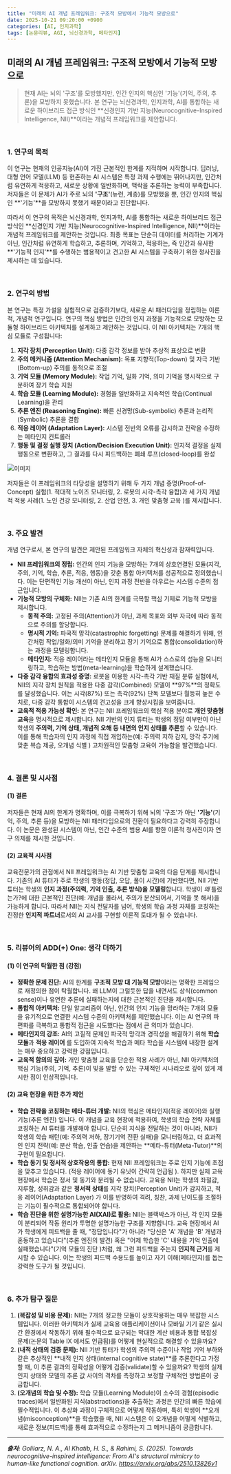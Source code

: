 ```yaml
---
title: "미래의 AI 개념 프레임워크: 구조적 모방에서 기능적 모방으로"
date: 2025-10-21 09:20:00 +0900
categories: [AI, 인지과학]
tags: [논문리뷰, AGI, 뇌신경과학, 메타인지]
---
```


## 미래의 AI 개념 프레임워크: 구조적 모방에서 기능적 모방으로

> 현재 AI는 뇌의 '구조'를 모방했지만, 인간 인지의 핵심인 '기능'(기억, 주의, 추론)을 모방하지 못했습니다. 본 연구는 뇌신경과학, 인지과학, AI를 통합하는 새로운 하이브리드 접근 방식인 **신경인지 기반 지능(Neurocognitive-Inspired Intelligence, NII)**이라는 개념적 프레임워크를 제안합니다.

<br>

### 1. 연구의 목적

이 연구는 현재의 인공지능(AI)이 가진 근본적인 한계를 지적하며 시작합니다. 딥러닝, 대형 언어 모델(LLM) 등 현존하는 AI 시스템은 특정 과제 수행에는 뛰어나지만, 인간처럼 유연하게 적응하고, 새로운 상황에 일반화하며, 맥락을 추론하는 능력이 부족합니다. 저자들은 이 문제가 AI가 주로 뇌의 **'구조'**(뉴런, 계층)를 모방했을 뿐, 인간 인지의 핵심인 **'기능'**을 모방하지 못했기 때문이라고 진단합니다.

따라서 이 연구의 목적은 뇌신경과학, 인지과학, AI를 통합하는 새로운 하이브리드 접근 방식인 **신경인지 기반 지능(Neurocognitive-Inspired Intelligence, NII)**이라는 개념적 프레임워크를 제안하는 것입니다. 최종 목표는 단순히 데이터를 처리하는 기계가 아닌, 인간처럼 유연하게 학습하고, 추론하며, 기억하고, 적응하는, 즉 인간과 유사한 **'기능적 인지'**를 수행하는 범용적이고 견고한 AI 시스템을 구축하기 위한 청사진을 제시하는 데 있습니다.

<br>

### 2. 연구의 방법

본 연구는 특정 가설을 실험적으로 검증하기보다, 새로운 AI 패러다임을 정립하는 이론적, 개념적 연구입니다. 연구의 핵심 방법은 인간의 인지 과정을 기능적으로 모방하는 모듈형 하이브리드 아키텍처를 설계하고 제안하는 것입니다. 이 NII 아키텍처는 7개의 핵심 모듈로 구성됩니다:

1.  **지각 장치 (Perception Unit):** 다중 감각 정보를 받아 추상적 표상으로 변환
2.  **주의 메커니즘 (Attention Mechanism):** 목표 지향적(Top-down) 및 자극 기반(Bottom-up) 주의를 동적으로 조절
3.  **기억 모듈 (Memory Module):** 작업 기억, 일화 기억, 의미 기억을 명시적으로 구분하여 장기 학습 지원
4.  **학습 모듈 (Learning Module):** 경험을 일반화하고 지속적인 학습(Continual Learning)을 관리
5.  **추론 엔진 (Reasoning Engine):** 빠른 신경망(Sub-symbolic) 추론과 논리적(Symbolic) 추론을 결합
6.  **적응 레이어 (Adaptation Layer):** 시스템 전반의 오류를 감시하고 전략을 수정하는 메타인지 컨트롤러
7.  **행동 및 결정 실행 장치 (Action/Decision Execution Unit):** 인지적 결정을 실제 행동으로 변환하고, 그 결과를 다시 피드백하는 폐쇄 루프(closed-loop)를 완성

![이미지](assets/neurocognitive-inspired-intelligence-1)

저자들은 이 프레임워크의 타당성을 설명하기 위해 두 가지 개념 증명(Proof-of-Concept) 실험(1. 적대적 노이즈 모니터링, 2. 로봇의 시각-촉각 융합)과 세 가지 개념적 적용 사례(1. 노인 건강 모니터링, 2. 산업 안전, 3. 개인 맞춤형 교육 )를 제시합니다.

<br>

### 3. 주요 발견

개념 연구로서, 본 연구의 발견은 제안된 프레임워크 자체의 혁신성과 잠재력입니다.

* **NII 프레임워크의 정립:** 인간의 인지 기능을 모방하는 7개의 상호연결된 모듈(지각, 주의, 기억, 학습, 추론, 적응, 행동)을 갖춘 통합 아키텍처를 성공적으로 정의했습니다. 이는 단편적인 기능 개선이 아닌, 인지 과정 전반을 아우르는 시스템 수준의 접근입니다.
* **기능적 모방의 구체화:** NII는 기존 AI의 한계를 극복할 핵심 기제로 기능적 모방을 제시합니다.
    * **동적 주의:** 고정된 주의(Attention)가 아닌, 과제 목표와 외부 자극에 따라 동적으로 주의를 할당합니다.
    * **명시적 기억:** 파국적 망각(catastrophic forgetting) 문제를 해결하기 위해, 인간처럼 작업/일화/의미 기억을 분리하고 장기 기억으로 통합(consolidation)하는 과정을 모델링합니다.
    * **메타인지:** 적응 레이어라는 메타인지 모듈을 통해 AI가 스스로의 성능을 모니터링하고, 학습하는 방법(meta-learning)을 학습하게 설계했습니다.
* **다중 감각 융합의 효과성 증명:** 로봇을 이용한 시각-촉각 기반 재질 분류 실험에서, NII의 지각 장치 원칙을 적용한 다중 감각(Combined) 모델이 **97%**의 정확도를 달성했습니다. 이는 시각(87%) 또는 촉각(92%) 단독 모델보다 월등히 높은 수치로, 다중 감각 통합이 시스템의 견고성을 크게 향상시킴을 보여줍니다.
* **교육적 적용 가능성 확인:** 본 연구는 NII 프레임워크의 핵심 적용 분야로 **개인 맞춤형 교육**을 명시적으로 제시합니다. NII 기반의 인지 튜터는 학생의 정답 여부만이 아닌 학생의 **주의력, 기억 상태, 개념적 오해 등 내면의 인지 상태를 추론**할 수 있습니다. 이를 통해 학습자의 인지 과정에 직접 개입하는(예: 주의력 저하 감지, 망각 주기에 맞춘 복습 제공, 오개념 식별 ) 고차원적인 맞춤형 교육이 가능함을 발견했습니다.

<br>

### 4. 결론 및 시사점

#### (1) 결론
저자들은 현재 AI의 한계가 명확하며, 이를 극복하기 위해 뇌의 '구조'가 아닌 **'기능'**(기억, 주의, 추론 등)을 모방하는 NII 패러다임으로의 전환이 필요하다고 강력히 주장합니다. 이 논문은 완성된 시스템이 아닌, 인간 수준의 범용 AI를 향한 이론적 청사진이자 연구 의제를 제시한 것입니다.

#### (2) 교육적 시사점
교육전문가의 관점에서 NII 프레임워크는 AI 기반 맞춤형 교육의 다음 단계를 제시합니다. 기존의 AI 튜터가 주로 학생의 행동(정답, 오답, 풀이 시간)에 기반했다면, NII 기반 튜터는 학생의 **인지 과정(주의력, 기억 인출, 추론 방식)을 모델링**합니다. 학생이 *왜* 틀렸는가?에 대한 근본적인 진단(예: 개념을 몰라서, 주의가 분산되어서, 기억을 못 해서)을 가능하게 합니다. 따라서 NII는 지식 전달자를 넘어, 학생의 학습 과정 자체를 코칭하는 진정한 **인지적 파트너**로서의 AI 교사를 구현할 이론적 토대가 될 수 있습니다.

<br>

### 5. 리뷰어의 ADD(+) One: 생각 더하기

#### (1) 이 연구의 탁월한 점 (강점)
* **정확한 문제 진단:** AI의 한계를 **구조적 모방 대 기능적 모방**이라는 명확한 프레임으로 재정의한 점이 탁월합니다. 왜 LLM이 그럴듯한 답을 내면서도 상식(common sense)이나 유연한 추론에 실패하는지에 대한 근본적인 진단을 제시합니다.
* **통합적 아키텍처:** 단일 알고리즘이 아닌, 인간의 인지 기능을 망라하는 7개의 모듈을 유기적으로 연결한 시스템 수준의 아키텍처를 제안했습니다. 이는 AI 연구의 파편화를 극복하고 통합적 접근을 시도했다는 점에서 큰 의미가 있습니다.
* **메타인지의 강조:** AI의 고질적 문제인 파국적 망각과 경직성을 해결하기 위해 **학습 모듈**과 **적응 레이어** 를 도입하여 지속적 학습과 메타 학습을 시스템에 내장한 설계는 매우 중요하고 강력한 강점입니다.
* **교육적 함의의 깊이:** 개인 맞춤형 교육을 단순한 적용 사례가 아닌, NII 아키텍처의 핵심 기능(주의, 기억, 추론)이 빛을 발할 수 있는 구체적인 시나리오로 깊이 있게 제시한 점이 인상적입니다.

#### (2) 교육 현장을 위한 추가 제언
* **학습 전략을 코칭하는 메타-튜터 개발:** NII의 핵심은 메타인지(적응 레이어)와 실행 기능(추론 엔진) 입니다. 이 개념을 교육 현장에 적용하여, 학생의 학습 전략 자체를 코칭하는 AI 튜터를 개발해야 합니다. 단순히 지식을 전달하는 것이 아니라, NII가 학생의 학습 패턴(예: 주의력 저하, 장기기억 전환 실패)을 모니터링하고, 더 효과적인 인지 전략(예: 분산 학습, 인출 연습)을 제안하는 **메타-튜터(Meta-Tutor)**의 구현이 필요합니다.
* **학습 동기 및 정서적 상호작용의 통합:** 현재 NII 프레임워크는 주로 인지 기능에 초점을 맞추고 있습니다. (적응 레이어에 동기 유닛이 간략히 언급됨 ). 하지만 실제 교육 현장에서 학습은 정서 및 동기와 분리될 수 없습니다. 교육용 NII는 학생의 좌절감, 지루함, 성취감과 같은 **정서적 상태**를 지각 장치(Perception Unit)가 감지하고, 적응 레이어(Adaptation Layer) 가 이를 반영하여 격려, 칭찬, 과제 난이도를 조절하는 기능이 필수적으로 통합되어야 합니다.
* **학습 진단을 위한 설명가능한 AI(XAI)로 활용:** NII는 블랙박스가 아닌, 각 인지 모듈이 분리되어 작동 원리가 투명한 설명가능한 구조를 지향합니다. 교육 현장에서 AI가 학생에게 피드백을 줄 때, "정답입니다"가 아니라 "당신은 'A' 개념을 'B' 개념과 혼동하고 있습니다"(추론 엔진의 발견) 혹은 "어제 학습한 'C' 내용을 기억 인출에 실패했습니다"(기억 모듈의 진단 )처럼, 왜 그런 피드백을 주는지 **인지적 근거**를 제시할 수 있습니다. 이는 학생의 피드백 수용도를 높이고 자기 이해(메타인지)를 돕는 강력한 도구가 될 것입니다.

<br>

### 6. 추가 탐구 질문

1.  **(복잡성 및 비용 문제):** NII는 7개의 정교한 모듈이 상호작용하는 매우 복잡한 시스템입니다. 이러한 아키텍처가 실제 교육용 애플리케이션이나 모바일 기기 같은 실시간 환경에서 작동하기 위해 필수적으로 요구되는 막대한 계산 비용과 통합 복잡성 문제(논문의 Table IX 에서도 언급됨)를 어떻게 현실적으로 해결할 수 있을까요?
2.  **(내적 상태의 검증 문제):** NII 기반 튜터가 학생의 주의력 수준이나 작업 기억 부하와 같은 추상적인 **내적 인지 상태(internal cognitive state)**를 추론한다고 가정할 때, 이 추론 결과의 정확성을 어떻게 검증(validate)할 수 있을까요? 학생의 실제 인지 상태와 모델의 추론 값 사이의 격차를 측정하고 보정할 구체적인 방법론이 궁금합니다.
3.  **(오개념의 학습 및 수정):** 학습 모듈(Learning Module)이 소수의 경험(episodic traces)에서 일반화된 지식(abstractions)을 추출하는 과정은 인간의 빠른 학습에 필수적입니다. 이 추상화 과정이 구체적으로 어떻게 작동하며, 특히 학생이 **오개념(misconception)**을 학습했을 때, NII 시스템은 이 오개념을 어떻게 식별하고, 새로운 정보(피드백)를 통해 효과적으로 수정하는지 그 메커니즘이 궁금합니다.

---

_**출처:** Golilarz, N. A., Al Khatib, H. S., & Rahimi, S. (2025). Towards neurocognitive-inspired intelligence: From AI's structural mimicry to human-like functional cognition. arXiv. https://arxiv.org/abs/2510.13826v1_
